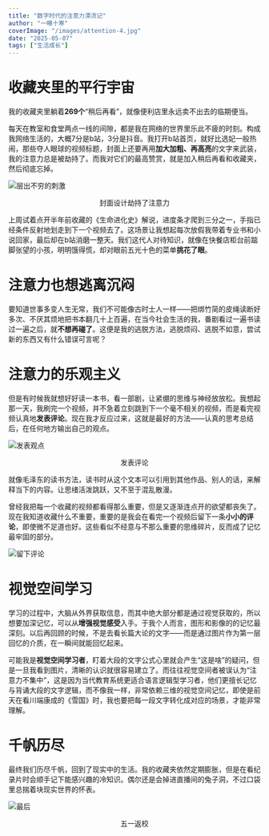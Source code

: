 ```yaml
---
title: "数字时代的注意力漂流记​"
author: "一曝十寒"
coverImage: "/images/attention-4.jpg"
date: "2025-05-07"
tags: ["生活成长"]
---
```

# 收藏夹里的平行宇宙
我的收藏夹里躺着**269个**“稍后再看”，就像便利店里永远卖不出去的临期便当。

每天在教室和食堂两点一线的间隙，都是我在网络的世界里乐此不疲的时刻。构成我网络生活的，大概7分是b站，3分是抖音。我打开b站首页，就好比选妃一般热闹，那些夺人眼球的视频标题，封面上还要再用**加大加粗、再高亮**的文字来武装，我的注意力总是被劫持了。而我对它们的最高赞赏，就是加入稍后再看和收藏夹，然后彻底忘掉。

![层出不穷的刺激](/images/attention-1.jpg)
<p align=center>封面设计劫持了注意力</p>

上周试着点开半年前收藏的《生命进化史》解说，进度条才爬到三分之一，手指已经条件反射地划走到下一个视频去了。这场景让我想起每次放假我带着专业书和小说回家，最后却在b站消磨一整天。我们这代人对待知识，就像在快餐店柜台前踮脚张望的小孩，明明饿得慌，却对眼前五光十色的菜单**挑花了眼**。


# 注意力也想逃离沉闷
要知道世事多变人生无常，我们不可能像古时士人一样——把绑竹简的皮绳读断好多次、不厌其烦地把书本翻几十上百遍，在当今社会生活的我，番剧看过一遍书读过一遍之后，就**不想再碰了**。这便是我的逃脱方法，逃脱烦闷、逃脱不如意，尝试新的东西又有什么错误可言呢？

# 注意力的乐观主义
但是有时候我就想好好读一本书，看一部剧，让紧绷的思维与神经放放松。我想起那一天，我刷完一个视频，并不急着立刻跳到下一个毫不相关的视频，而是看完视频认真地**发表评论**。现在我才反应过来，这就是最好的方法——认真的思考总结后，在任何地方输出自己的观点。

![发表观点](/images/attention-2.jpg)
<p align=center>发表评论</p>

就像毛泽东的读书方法，读书时从这个文本可以引用到其他作品、别人的话，来解释当下的内容。让思绪活泼跳跃，又不至于混乱散漫。

曾经我把每一个收藏的视频都看得那么重要，但是又逐渐连点开的欲望都丧失了。现在我知道收藏什么不重要，重要的是我会在看完一个视频后留下一条**小小的评论**，即使微不足道也好。这些看似不经意与不那么重要的思维碎片，反而成了记忆最牢固的部分。


![留下评论](/images/attention-3.png)

# 视觉空间学习

学习的过程中，大脑从外界获取信息，而其中绝大部分都是通过视觉获取的，所以想要加深记忆，可以从**增强视觉感受**入手。于我个人而言，图形和影像的的记忆最深刻。以后再回顾的时候，不是去看长篇大论的文字——而是通过图片作为第一层回忆的介质，在一瞬间就能回忆起来。

可能我是**视觉空间学习者**，盯着大段的文字公式心里就会产生“这是啥”的疑问，但是一旦我看到图片，清晰的认识就很容易建立了。而往往视觉空间者被误认为“注意力不集中”，这是因为当代教育系统更适合语言逻辑型学习者，他们更擅长记忆与背诵大段的文字逻辑，而不像我一样，非常依赖三维的视觉空间记忆，即使是前天在看川端康成的《雪国》时，我也要把每一段文字转化成对应的场景，才能非常理解。

# 千帆历尽
最终我们历尽千帆，回到了现实中的生活。我的收藏夹依然定期膨胀，但是在看纪录片时会顺手记下能感兴趣的冷知识。偶尔还是会掉进直播间的兔子洞，不过口袋里总揣着块现实世界的怀表。

![最后](/images/attention-4.jpg)
<p align=center>五一返校</p>